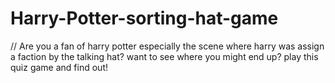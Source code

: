 # Harry-Potter-sorting-hat-game
// Are you a fan of harry potter especially the scene where harry was assign a faction by the talking hat? want to see where you might end up? play this quiz game and find out!
